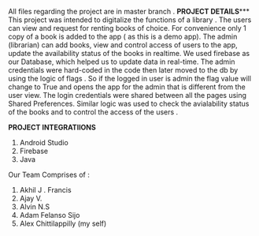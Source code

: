 All files regarding the project are in master branch . 
****PROJECT DETAILS*******
 This project was intended to digitalize the functions of a library . 
 The users can view and request for renting books of choice. For convenience only 1 copy of a book is added to the app ( as this is a demo app).
 The admin (librarian) can add books, view and control access of users to the app, update the availability status of the books in realtime. 
 We used firebase as our Database, which helped us to update data in real-time. 
 The admin credentials were hard-coded in the code then later moved to the db by using the logic of flags . So if the logged in user is admin the flag value will change to True and opens the app for the admin that is 
different from the user view. The login credentials were shared between all the pages using Shared Preferences.
Similar logic was used to check the avialability status of the books and to control the access of the users . 

****PROJECT INTEGRATIIONS****
1. Android Studio
2. Firebase
3. Java
   
Our Team Comprises of :
1. Akhil J . Francis
2. Ajay V. 
3. Alvin N.S 
4. Adam Felanso Sijo
5. Alex Chittilappilly (my self)


